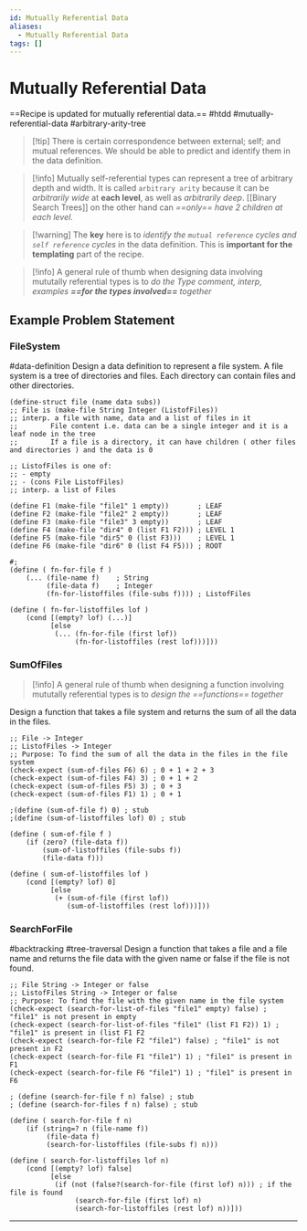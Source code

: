 ```yaml
---
id: Mutually Referential Data
aliases:
  - Mutually Referential Data
tags: []
---
```


# Mutually Referential Data
==Recipe is updated for mutually referential data.==
#htdd #mutually-referential-data #arbitrary-arity-tree

> [!tip] There is certain correspondence between external; self; and mutual references.
> We should be able to predict and identify them in the data definition.

> [!info] Mutually self-referential types can represent a tree of arbitrary depth and width.
> It is called `arbitrary arity` because it can be *arbitrarily wide* at **each level**, as well as *arbitrarily deep*.
> [[Binary Search Trees]] on the other hand can *==only== have 2 children at each level.*

> [!warning] The **key** here is to *identify the `mutual reference` cycles and `self reference` cycles* in the data definition.
> This is **important for the templating** part of the recipe.

> [!info] A general rule of thumb when designing data involving mututally referential types is to *do the Type comment, interp, examples **==for the types involved==** together*

## Example Problem Statement

### FileSystem
#data-definition
Design a data definition to represent a file system. A file system is a tree of directories and files. Each directory can contain files and other directories.
```racket
(define-struct file (name data subs))
;; File is (make-file String Integer (ListofFiles))
;; interp. a file with name, data and a list of files in it
;;        File content i.e. data can be a single integer and it is a leaf node in the tree
;;        If a file is a directory, it can have children ( other files and directories ) and the data is 0

;; ListofFiles is one of:
;; - empty
;; - (cons File ListofFiles)
;; interp. a list of Files

(define F1 (make-file "file1" 1 empty))       ; LEAF
(define F2 (make-file "file2" 2 empty))       ; LEAF
(define F3 (make-file "file3" 3 empty))       ; LEAF
(define F4 (make-file "dir4" 0 (list F1 F2))) ; LEVEL 1
(define F5 (make-file "dir5" 0 (list F3)))    ; LEVEL 1
(define F6 (make-file "dir6" 0 (list F4 F5))) ; ROOT

#;
(define ( fn-for-file f )
    (... (file-name f)    ; String
         (file-data f)    ; Integer
         (fn-for-listoffiles (file-subs f)))) ; ListofFiles

(define ( fn-for-listoffiles lof )
    (cond [(empty? lof) (...)]
          [else
           (... (fn-for-file (first lof))
                (fn-for-listoffiles (rest lof)))]))
```

### SumOfFiles
> [!info] A general rule of thumb when designing a function involving mututally referential types is to *design the ==functions== together*

Design a function that takes a file system and returns the sum of all the data in the files.
```racket
;; File -> Integer
;; ListofFiles -> Integer
;; Purpose: To find the sum of all the data in the files in the file system
(check-expect (sum-of-files F6) 6) ; 0 + 1 + 2 + 3
(check-expect (sum-of-files F4) 3) ; 0 + 1 + 2
(check-expect (sum-of-files F5) 3) ; 0 + 3
(check-expect (sum-of-files F1) 1) ; 0 + 1

;(define (sum-of-file f) 0) ; stub
;(define (sum-of-listoffiles lof) 0) ; stub

(define ( sum-of-file f )
    (if (zero? (file-data f))
        (sum-of-listoffiles (file-subs f))
        (file-data f)))

(define ( sum-of-listoffiles lof )
    (cond [(empty? lof) 0]
          [else
           (+ (sum-of-file (first lof))
              (sum-of-listoffiles (rest lof)))]))
```

### SearchForFile
#backtracking #tree-traversal
Design a function that takes a file and a file name and returns the file data with the given name or false if the file is not found.
```racket
;; File String -> Integer or false
;; ListofFiles String -> Integer or false
;; Purpose: To find the file with the given name in the file system
(check-expect (search-for-list-of-files "file1" empty) false) ; "file1" is not present in empty
(check-expect (search-for-list-of-files "file1" (list F1 F2)) 1) ; "file1" is present in (list F1 F2
(check-expect (search-for-file F2 "file1") false) ; "file1" is not present in F2
(check-expect (search-for-file F1 "file1") 1) ; "file1" is present in F1
(check-expect (search-for-file F6 "file1") 1) ; "file1" is present in F6

; (define (search-for-file f n) false) ; stub
; (define (search-for-files f n) false) ; stub

(define ( search-for-file f n)
    (if (string=? n (file-name f))
         (file-data f)
         (search-for-listoffiles (file-subs f) n)))

(define ( search-for-listoffiles lof n)
    (cond [(empty? lof) false]
          [else
           (if (not (false?(search-for-file (first lof) n))) ; if the file is found
                (search-for-file (first lof) n)
                (search-for-listoffiles (rest lof) n))]))
```


---

